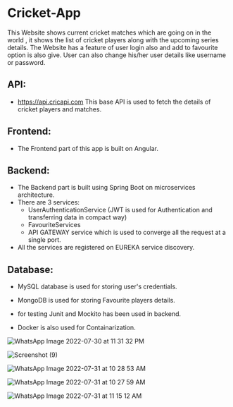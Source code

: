 # Cricket-App
This Website shows current cricket matches which are going on in the world , it shows the list of cricket players
along with the upcoming series details.
The Website has a feature of user login also and add to favourite option is also give.
User can also change his/her user details like username or password.

  ## API: 
   * https://api.cricapi.com This base API is used to fetch the details of cricket players and matches.
  
  ## Frontend: 
   * The Frontend part of this app is built on Angular.
   
  ## Backend:
   * The Backend part is built using Spring Boot on microservices architecture.
   * There are 3 services: 
      * UserAuthenticationService (JWT is used for Authentication and transferring data in compact way)
      * FavouriteServices
      * API GATEWAY service which is used to converge all the request at a single port.
   * All the services are registered on EUREKA service discovery.
    
  ## Database:
   * MySQL database is used for storing user's credentials. 
   * MongoDB is used for storing Favourite players details.
  
 * for testing Junit and Mockito has been used in backend.
 * Docker is also used for Containarization.
 
![WhatsApp Image 2022-07-30 at 11 31 32 PM](https://user-images.githubusercontent.com/44204130/184974102-7c646e22-e4cb-4200-a39e-9b5926e0d0c3.jpeg)

![Screenshot (9)](https://user-images.githubusercontent.com/44204130/184974437-ca2588d9-b2de-456d-9b6d-da1259fa97af.png)

![WhatsApp Image 2022-07-31 at 10 28 53 AM](https://user-images.githubusercontent.com/44204130/184974590-edf6acfb-2d10-4d18-a5d2-ce0db24acc03.jpeg)

![WhatsApp Image 2022-07-31 at 10 27 59 AM](https://user-images.githubusercontent.com/44204130/184974597-82c97444-4f1a-43b0-9e9c-ea46064fb5f5.jpeg)

![WhatsApp Image 2022-07-31 at 11 15 12 AM](https://user-images.githubusercontent.com/44204130/184975172-df2570c0-a64f-4921-b5b7-6b21a47662da.jpeg)


   
